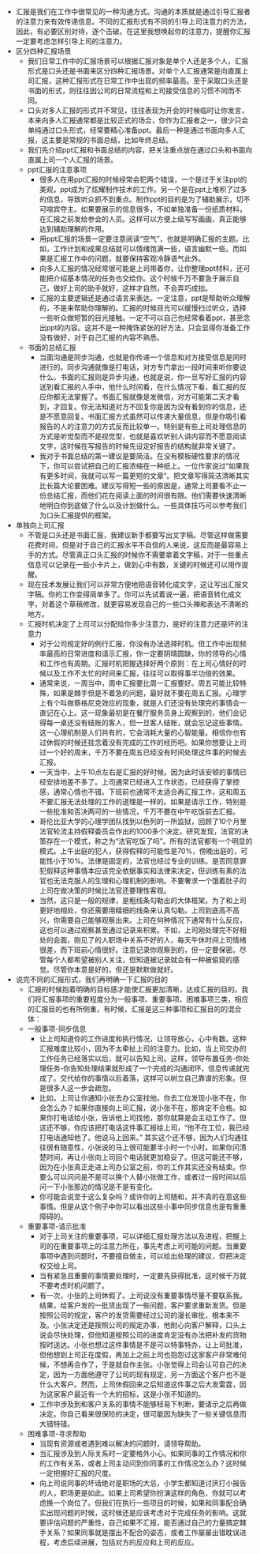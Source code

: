- 汇报是我们在工作中很常见的一种沟通方式。沟通的本质就是通过引导汇报者的注意力来有效传递信息。不同的汇报形式有不同的引导上司注意力的方法，因此，有必要区别对待，逐个击破。在这里我想唤起你的注意力，提醒你汇报一定要考虑怎样引导上司的注意力。
- 区分四种汇报场景
    - 我们日常工作中的汇报场景可以根据汇报对象是单个人还是多个人，汇报形式是口头还是书面来区分四种汇报场景。对单个人汇报通常是向直属上司汇报，这种汇报形式在日常工作中出现的频率最高。至于采取口头还是书面的形式，则往往因公司的日常流程和上司接受信息的习惯不同而不同。
    - 口头对多人汇报的形式并不常见，往往表现为开会的时候临时让你发言，本来向多人汇报通常都是比较正式的场合，你作为汇报者之一，很少只会单纯通过口头形式，经常要精心准备ppt。最后一种是通过书面向多人汇报，这主要是常规的书面总结，比如年终总结。
    - 我们先介绍ppt汇报和书面总结的内容，把关注重点放在通过口头和书面向直属上司一个人汇报的场景。
    - ppt汇报的注意事项
        - 很多人在用ppt汇报的时候经常会犯两个错误，一个是过于关注ppt的美观，ppt成为了炫耀制作技术的工作。另一个是在ppt上堆积了过多的信息，导致听众抓不到重点。制作ppt的目的是为了辅助展示，切不可喧宾夺主。如果要展示的信息很多，不如单独准备一份纸质材料，在汇报之前发给参会的人员。这样可以方便上级写写画画，真正能够达到辅助理解的作用。
        - 用ppt汇报的场景一定要注意阅读“空气”，也就是明确汇报的主题。比如，工作计划和成果总结就可以情绪饱满一些，语言幽默一些。而如果是汇报工作中的问题，就要保持客观冷静语气此外。
        - 向多人汇报的情况经常很可能是上司带着你，让你整理ppt材料，还可能把介绍基本情况的任务也交给你。这个时候千万不要急于展示自己，做好上司的助手就好，这样才自然，不会弄巧成拙。
        - 汇报的主要逻辑还是通过语言来表达。一定注意，ppt是帮助听众理解的，不是来帮助你理解的。汇报的时候目光可以缓慢扫过听众，选择一些听众做短暂的目光接触。一定不可以自己也经常看着ppt，甚至念出ppt的内容。这并不是一种掩饰紧张的好方法，只会显得你准备工作没有做好，对于自己汇报的内容不熟悉。
    - 书面的总结汇报
        - 当面沟通是同步沟通，也就是你传递一个信息和对方接受信息是同时进行的。同步沟通就像是打电话，对方专门拿出一段时间来听你要说什么。书面的汇报则是异步沟通，也就是说，你一旦写好汇报的内容送到看汇报的人手中，他什么时间看，在什么情况下看，看汇报的反应你都无法掌握了。书面汇报就像是发微信，对方可能第二天才看到，才回复。你无法知道对方不回复你是因为没有看到你的信息，还是不愿意回复。书面汇报方式虽然可以传递大量信息，但是你吸引看报告的人的注意力的方式反而比较单一。特别是有些上司处理信息的方式是听觉型而不是视觉型，也就是喜欢听别人讲内容而不愿意阅读文字，这时候在写报告的时候先设定好报告的结构就非常关键了。
        - 我对于书面总结的第一建议是要简洁。在没有模板硬性要求的情况下，你可以尝试把自己的汇报浓缩在一种纸上。一位作家说过“如果我有更多时间，我就可以写一篇更短的文章”。把文章写得简洁清晰其实比长篇大论要困难。建议写得短一些的原因是，通常上司要看不止一份总结汇报，而他们花在阅读上面的时间很有限。他们需要快速清晰地明白你到底做了什么以及计划做什么。一些具体技巧可以参考我们为口头汇报提供的框架。
- 单独向上司汇报
    - 不管是口头还是书面汇报，我建议新手都要写出文字稿。尽管这样做需要花费时间，但是对于自己的汇报水平不自信的人来说，这反而是最容易上手的方式。尽管真正口头汇报的时候你不需要拿着文字稿，对于一些重点信息可以记录在一些小卡片上，做到心中有数，关键的时候还可以用作提醒。
    - 现在技术发展让我们可以非常方便地把语音转化成文字，这让写出汇报文字稿。你的工作变得简单多了。你可以先试着说一遍，把语音转化成文字，对着这个草稿修改，就更容易发现自己的一些口头禅和表达不清晰的地方。
    - 汇报时机决定了上司可以分配给你多少注意力，是好的注意力还是坏的注意力
        - 对于公司规定好的例行汇报，你没有办法选择时机。但工作中出现频率最高的日常进度和请示汇报，你一定要阴晴圆缺，你的领导的心情和工作也有周期。汇报时机把握选择好两个原则：在上司心情好的时候以及工作不太忙的时间来汇报，往往可以取得事半功倍的效果。
        - 通常来说，一周当中，周中汇报要比周一汇报要好。周五可能比较特殊，如果是棘手但是不着急的问题，最好就不要在周五汇报。心理学上有个叫做蔡格尼克效应的现象，就是人们还没有处理完的事情会一直记在心上。这一现象最初是在餐厅服务员身上观察到的，他们会记得每一桌还没有结账的客人，但一旦客人结账，就会忘记这些事情。这一心理机制是人们共有的，它会消耗大量的心智能量。相信你也有过休假的时候还挂念着没有完成的工作的经历吧。如果你想要让上司过一个好的周末，千万不要在周五已经没有时间处理这件事的时候去汇报。
        - 一天当中，上午10点左右是汇报的好时候。因为此时该安顿的事情已经安排地差不多了。上司通常已经进入工作状态，已经获得了掌控感，通常心情也不错。下班前也通常不太适合再汇报工作，这和周五不要汇报无法处理的工作的道理是一样的。如果是请示工作，特别是一些批准和否决两可的一些情况，千万不要在中午吃饭前去汇报。
        - 哥伦比亚大学的心理学团队找到以色列的一所监狱，回顾了10个月里法官轮流主持假释委员会作出的1000多个决定。研究发现，法官的决策存在一个模式，称之为“法官吃饭了吗”。所有的法官都有一个明显的模式。上午出庭的犯人，获得假释的可能性是70%，傍晚出庭的，可能性小于10%。法律是固定的，法官也经过专业的训练。是否同意罪犯假释这种事情本应该完全依据事实和法律来决定，但训练有素的法官也无法克服人的生理和心理机制的影响。不要奢求一个饿着肚子的上司在做决策的时候比法官还要理性客观。
        - 当然，这只是一般的规律，是粗线条勾勒出的大体框架。为了和上司更好地相处，你还需要用精细的线条来认真勾勒。上司到底高不高兴，你需要自己能够观察出来。上司在何种情况下通常有什么反应，这也可以通过观察甚至通过记录来积累。不如，上司刚处理完不好相处的会面，刚见了的人职场中关系不好的人，每天午休时间上司情绪很差，而下班前心情很好。注意记录你观察到的，但一定要保密。尽管每个人都希望被别人关注，但知道被记录就会有一种被偷窥的感觉。尽管你本意是好的，但还是默默做就好。
- 说完不同的汇报形式，我们再明确一下汇报的目的
    - 汇报的时候抱着明确的目标感才能使汇报更加清晰，达成汇报的目的。我们将汇报事项的重要程度分为一般事项、重要事项、困难事项三类，相应的汇报目的也有所侧重，有时候，汇报是这三种事项和汇报目的的混合体：
    - 一般事项-同步信息
        - 让上司知道你的工作进度和执行情况，让领导放心，心中有数。这种汇报难度比较小，因为不太牵扯上司的注意力。比如，当上司交办的工作任务已经落实以后，就可以告知上司。这样，领导布置任务-你处理任务-你告知处理结果就形成了一个完成的沟通闭环，信息传递就完成了。交代给你的事情以后着落，这样可以树立自己靠谱的形象。但是很多人这一步会疏忽。
        - 比如，上司让你通知小张去办公室找他。你去工位发现小张不在，你会怎么办？如果你直接向上司汇报，说小张不在，那肯定不合格。如果你打电话给小张，告诉他上司找他，那你就算是会主动工作了。但这还不够，你应该把打电话这件事汇报给上司，“他不在工位，我已经打电话通知他了。他说马上回来。” 其实这个还不够，因为人们沟通往往很有随意性，小张说的马上很可能要半小时一个小时。如果你问清楚时间，再让小张向上司回个电话就更加稳妥了。但这可能还不够，因为在小张真正走进上司办公室之前，你的工作其实还没有结束。你要么可以问问是不是可以换个人替小张做工作，或者过一段时间以后问一下小张那边的情况是不是有变化。
        - 你可能会说至于这么复杂吗？或许你的上司随和，并不真的在意这些事情。但是从这个例子中你可以看出这些小事中同步信息也是有重重障碍的。
    - 重要事项-请示批准
        - 对于上司关注的重要事项，可以详细汇报处理方法以及进程，把握上司的在重要事项上的注意力所在，事先考虑上司可能的问题。当重要事项中遇到问题时，不要擅自做主，可以给出处理的建议，但把决定权交给上司。
        - 当有紧急且重要的事情要处理时，一定要先获得批准，这时候千万就不要考虑时机问题了。
        - 有一次，小张的上司休假了。上司说没有重要事情尽量不要联系我。结果，给客户发的一批货出现了一些问题，客户要求重新发货。但是按照公司的规定，客户的发货需要经过公司的漫长审批，根本来不及。小张决定还是按照公司的规定办事，他耐心向客户解释，口头上说会尽快处理，但他知道按照公司的进度肯定没有办法把补发的货物按时送达。小张也想过这件事情是不是可以特事特办，让上司批准，但他想到上司正在度假，再加上之前上司也抱怨过这家客户非常难伺候，不想再合作了，于是就自作主张。小张觉得上司会认可自己的决定，因为一方面他遵守了公司的现有规定，另一方面这个客户也不是什么大客户。然而，上司休假回来之后知道这件事之后大发雷霆，因为这家客户最近有一个大的招标，这是小张不知道的。
        - 工作中涉及到和客户关系的事情不能够轻易下判断，要请示之后再做决定。你自己看来很保险的决定，很可能因为缺失了一些关键信息而大错特错。
    - 困难事项-寻求帮助
        - 当现有资源或者遇到难以解决的问题时，请领导帮助。
        - 当汇报涉及到人际关系时一定要格外小心。如果同事的工作情况和你的工作有关系，或者上司主动问到你同事的工作情况怎么办？这时候一定把握好汇报的尺度。
        - 向上司说同事的坏话绝对是职场的大忌，小学生都知道讨厌打小报告的人，职场更是如此。如果上司希望你扮演这样的角色，你就可以考虑换一个岗位了。但我们在执行一些项目的时候，如果和同事配合确实出现问题的时候，这时候还是应该考虑对于完成任务的影响。这就要评估问题的严重性，自己如果不汇报，能否通过自己的力量搞定棘手关系？如果同事就是摆出不配合的姿态，或者工作屡屡出错耽误进程，考虑后续进展，包括对方的反应和上司的反应。
